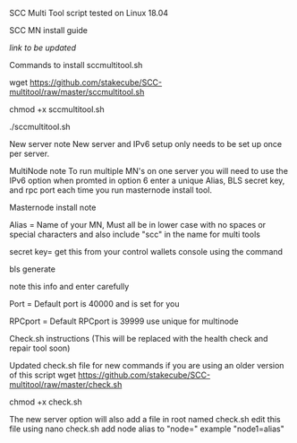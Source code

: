 SCC Multi Tool script tested on Linux 18.04

SCC MN install guide

*link to be updated*


Commands to install sccmultitool.sh

wget https://github.com/stakecube/SCC-multitool/raw/master/sccmultitool.sh

chmod +x sccmultitool.sh

./sccmultitool.sh


New server note
New server and IPv6 setup only needs to be set up once per server.


MultiNode note
To run multiple MN's on one server you will need to use the IPv6 option when promted in option 6 enter a unique Alias, BLS secret key, and rpc port each time you run masternode install tool.


Masternode install note

Alias = Name of your MN, Must all be in lower case with no spaces or special characters and also include "scc" in the name for multi tools

secret key= get this from your control wallets console using the command

bls generate

note this info and enter carefully

Port = Default port is 40000 and is set for you

RPCport = Default RPCport is 39999 use unique for multinode


Check.sh instructions (This will be replaced with the health check and repair tool soon)

Updated check.sh file for new commands if you are using an older version of this script
wget https://github.com/stakecube/SCC-multitool/raw/master/check.sh

chmod +x check.sh

The new server option will also add a file in root named check.sh
edit this file using 
nano check.sh
add node alias to "node="
example "node1=alias"
